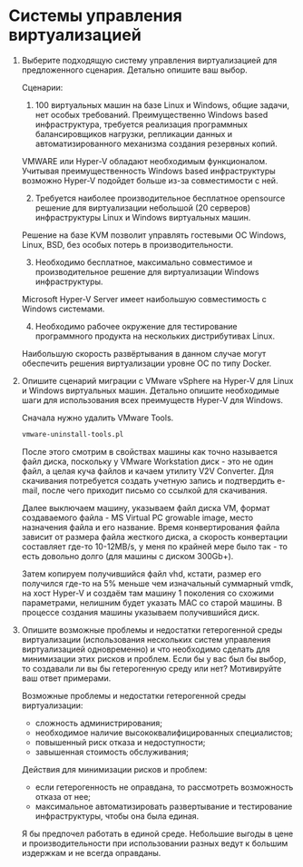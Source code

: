 # Системы управления виртуализацией 

1. Выберите подходящую систему управления виртуализацией для предложенного сценария. Детально опишите ваш выбор.

    Сценарии:

    1. 100 виртуальных машин на базе Linux и Windows, общие задачи, нет особых требований. Преимущественно Windows based инфраструктура, требуется реализация программных балансировщиков нагрузки, репликации данных и автоматизированного механизма создания резервных копий.

    VMWARE или Hyper-V обладают необходимым функционалом. Учитывая преимущественность Windows based инфраструктуры возможно Hyper-V подойдет больше из-за совместимости с ней.

    2. Требуется наиболее производительное бесплатное opensource решение для виртуализации небольшой (20 серверов) инфраструктуры Linux и Windows виртуальных машин.

    Решение на базе KVM позволит управлять гостевыми ОС Windows, Linux, BSD, без особых потерь в производительности.

    3. Необходимо бесплатное, максимально совместимое и производительное решение для виртуализации Windows инфраструктуры.

    Microsoft Hyper-V Server имеет наибольшую совместимость с Windows системами.

    4. Необходимо рабочее окружение для тестирование программного продукта на нескольких дистрибутивах Linux.

    Наибольшую скорость развёртывания в данном случае могут обеспечить решения виртуализации уровне ОС по типу Docker.


2. Опишите сценарий миграции с VMware vSphere на Hyper-V для Linux и Windows виртуальных машин. Детально опишите необходимые шаги для использования всех преимуществ Hyper-V для Windows.

    Сначала нужно удалить VMware Tools.

    ```bash
    vmware-uninstall-tools.pl
    ```

    После этого смотрим в свойствах машины как точно называется файл диска, поскольку у  VMware Workstation диск - это не один файл, а целая куча файлов и качаем утилиту V2V Converter. Для скачивания потребуется создать учетную запись и подтвердить e-mail, после чего приходит письмо со ссылкой для скачивания.

    Далее выключаем машину, указываем файл диска VM, формат создаваемого файла - MS Virtual PC growable image, место назначения файла и его название. Время конвертирования файла зависит от размера файла жесткого диска, а скорость конвертации составляет где-то 10-12MB/s, у меня по крайней мере было так - 
    то есть довольно долго (для машины с диском 300Gb+).

    Затем копируем получившийся файл vhd, кстати, размер его получился где-то на 5% меньше чем изначальный суммарный vmdk, на хост Hyper-V и создаём там машину 1 поколения со схожими параметрами, нелишним будет указать MAC со старой машины. В процессе создания машины указываем получившийся диск.


3. Опишите возможные проблемы и недостатки гетерогенной среды виртуализации (использования нескольких систем управления виртуализацией одновременно) и что необходимо сделать для минимизации этих рисков и проблем. Если бы у вас был бы выбор, то создавали ли вы бы гетерогенную среду или нет? Мотивируйте ваш ответ примерами.


   Возможные проблемы и недостатки гетерогенной среды виртуализации:
    - сложность администрирования;
    - необходимое наличие высококвалифицированных специалистов;
    - повышенный риск отказа и недоступности;
    - завышенная стоимость обслуживания;

    Действия для минимизации рисков и проблем:
    - если гетерогенность не оправдана, то рассмотреть возможность отказа от нее;
    - максимальное автоматизировать развертывание и тестирование инфраструктуры, чтобы она была единая.

    Я бы предпочел работать в единой среде. Небольшие выгоды в цене и производительности при использовании разных ведут к большим издержкам и не всегда оправданы.

    